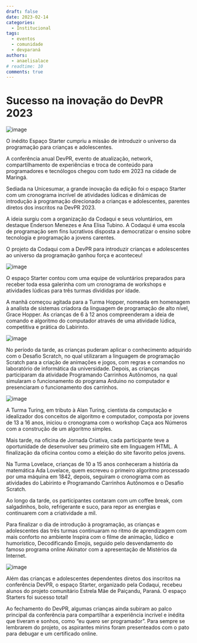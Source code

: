 ```yaml
---
draft: false 
date: 2023-02-14
categories:
  - Institucional
tags:
  - eventos
  - comunidade
  - devparaná
authors:
  - anaelisalace
# readtime: 10
comments: true
---
```


# Sucesso na inovação do DevPR 2023

![image](https://user-images.githubusercontent.com/11020807/230798337-a0dd2a79-9d41-468f-a903-3df27fc9d50a.jpeg)

O inédito Espaço Starter cumpriu a missão de introduzir o universo da programação para crianças e adolescentes.

A conferência anual DevPR, evento de atualização, network, compartilhamento de experiências e troca de conteúdo para programadores e tecnólogos chegou com tudo em 2023 na cidade de Maringá.

<!-- more -->

Sediada na Unicesumar, a grande inovação da edição foi o espaço Starter com um cronograma incrível de atividades lúdicas e dinâmicas de introdução à programação direcionado a crianças e adolescentes, parentes diretos dos inscritos na DevPR 2023.

A ideia surgiu com a organização da Codaqui e seus voluntários, em destaque Enderson Menezes e Ana Elisa Tubino. A Codaqui é uma escola de programação sem fins lucrativos disposta a democratizar o ensino sobre tecnologia e programação a jovens carentes.

O projeto da Codaqui com a DevPR para introduzir crianças e adolescentes ao universo da programação ganhou força e aconteceu!

![image](https://user-images.githubusercontent.com/11020807/230798345-e3edc730-1f2b-4d0b-8b67-55da0c01f9bf.jpeg)

O espaço Starter contou com uma equipe de voluntários preparados para receber toda essa galerinha com um cronograma de workshops e atividades lúdicas para três turmas divididas por idade.

A manhã começou agitada para a Turma Hopper, nomeada em homenagem à analista de sistemas criadora da linguagem de programação de alto nível, Grace Hopper. As crianças de 6 à 12 anos compreenderam a ideia de comando e algoritmo do computador através de uma atividade lúdica, competitiva e prática do Labirinto.

![image](https://user-images.githubusercontent.com/11020807/230798351-99905fe9-09d6-4b4c-ad72-3112b67b8f27.jpeg)

No período da tarde, as crianças puderam aplicar o conhecimento adquirido com o Desafio Scratch, no qual utilizaram a linguagem de programação Scratch para a criação de animações e jogos, com regras e comandos no laboratório de informática da universidade. Depois, as crianças participaram da atividade Programando Carrinhos Autônomos, na qual simularam o funcionamento do programa Arduino no computador e presenciaram o funcionamento dos carrinhos.

![image](https://user-images.githubusercontent.com/11020807/230798355-8eabfef6-3432-4eb2-bbde-cb4ff40f8c6d.jpeg)

A Turma Turing, em tributo à Alan Turing, cientista da computação e idealizador dos conceitos de algoritmo e computador, composta por jovens de 13 a 16 anos, iniciou o cronograma com o workshop Caça aos Números com a construção de um algoritmo simples.

Mais tarde, na oficina de Jornada Criativa, cada participante teve a oportunidade de desenvolver seu primeiro site em linguagem HTML. A finalização da oficina contou como a eleição do site favorito pelos jovens.

Na Turma Lovelace, crianças de 10 a 15 anos conheceram a história da matemática Ada Lovelace, quem escreveu o primeiro algoritmo processado por uma máquina em 1842, depois, seguiram o cronograma com as atividades do Labirinto e Programando Carrinhos Autônomos e o Desafio Scratch.

Ao longo da tarde, os participantes contaram com um coffee break, com salgadinhos, bolo, refrigerante e suco, para repor as energias e continuarem com a criatividade a mil.

Para finalizar o dia de introdução à programação, as crianças e adolescentes das três turmas continuaram no ritmo de aprendizagem com mais conforto no ambiente Inspira com o filme de animação, lúdico e humorístico, Decodificando Emojis, seguido pelo desvendamento do famoso programa online Akinator com a apresentação de Mistérios da Internet.

![image](https://user-images.githubusercontent.com/11020807/230798362-bf98faaf-9376-4863-8a19-0093645b1e4b.jpeg)

Além das crianças e adolescentes dependentes diretos dos inscritos na conferência DevPR, o espaço Starter, organizado pela Codaqui, recebeu alunos do projeto comunitário Estrela Mãe de Paiçandu, Paraná.
O espaço Starters foi sucesso total!

Ao fechamento do DevPR, algumas crianças ainda subiram ao palco principal da conferência para compartilhar a experiência incrível e inédita que tiveram e sonhos, como “eu quero ser programador”.
Para sempre se lembrarem do projeto, os aspirantes mirins foram presenteados com o pato para debugar e um certificado online.










